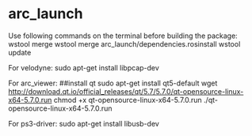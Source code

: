 # arc_launch

Use following commands on the terminal before building the package:
wstool merge
wstool merge arc_launch/dependencies.rosinstall 
wstool update

For velodyne:
sudo apt-get install libpcap-dev

For arc_viewer:
##install qt
sudo apt-get install qt5-default
wget http://download.qt.io/official_releases/qt/5.7/5.7.0/qt-opensource-linux-x64-5.7.0.run
chmod +x qt-opensource-linux-x64-5.7.0.run
./qt-opensource-linux-x64-5.7.0.run

For ps3-driver:
sudo apt-get install libusb-dev
